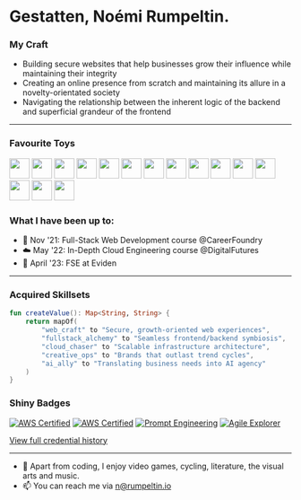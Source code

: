 # Gestatten, Noémi Rumpeltin. 
### My Craft
  - Building secure websites that help businesses grow their influence while maintaining their integrity
  - Creating an online presence from scratch and maintaining its allure in a novelty-orientated society
  - Navigating the relationship between the inherent logic of the backend and superficial grandeur of the frontend

---

### Favourite Toys
<code><img height="36" src="https://cdn.simpleicons.org/spring/6DB33F"></code>
<code><img height="36" src="https://cdn.simpleicons.org/react/61DAFB"></code>
<code><img height="36" src="https://cdn.simpleicons.org/dotnet/512BD4"></code>
<code><img height="36" src="https://cdn.simpleicons.org/go/00ADD8"></code>
<code><img height="36" src="https://cdn.simpleicons.org/remix/white"></code>
<code><img height="36" src="https://cdn.simpleicons.org/docker/2496ED"></code>
<code><img height="36" src="https://cdn.simpleicons.org/sass/CC6699"></code>
<code><img height="36" src="https://cdn.simpleicons.org/postgresql/4169E1"></code>
<code><img height="36" src="https://cdn.simpleicons.org/html5/E34F26"></code>
<code><img height="36" src="https://cdn.simpleicons.org/nodedotjs/5FA04E"></code>
<code><img height="36" src="https://cdn.simpleicons.org/typescript/3178C6"></code>
<code><img height="36" src="https://cdn.simpleicons.org/looker/4285F4"></code>
<code><img height="36" src="https://cdn.simpleicons.org/jest/C21325"></code>
<code><img height="36" src="https://cdn.simpleicons.org/git/F05032"></code>
<code><img height="36" src="https://cdn.simpleicons.org/kotlin/7F52FF"></code>


### What I have been up to:
- 🌱 Nov '21: Full-Stack Web Development course @CareerFoundry
- ☁️ May '22: In-Depth Cloud Engineering course @DigitalFutures
- 🍊 April '23: FSE at Eviden

---

### Acquired Skillsets
```kotlin
fun createValue(): Map<String, String> {
    return mapOf(
        "web_craft" to "Secure, growth-oriented web experiences",
        "fullstack_alchemy" to "Seamless frontend/backend symbiosis",
        "cloud_chaser" to "Scalable infrastructure architecture",
        "creative_ops" to "Brands that outlast trend cycles",
        "ai_ally" to "Translating business needs into AI agency"
    )
}

```

### Shiny Badges

<!-- ### **Active Validations** -->
[![AWS Certified](https://img.shields.io/badge/AWS-Cloud_Practitioner-purple?logo=amazonaws)](https://www.credly.com/badges/48016e8b-627d-48ca-a052-76d073c51328/public_url)
[![AWS Certified](https://img.shields.io/badge/AWS-Solutions_Architect-purple?logo=amazonaws)](https://www.credly.com/badges/c32d4f0b-1aac-444e-9ed4-a6ea1330cee5/public_url)
[![Prompt Engineering](https://img.shields.io/badge/Certiprof-Prompt_Engineering-white?logo=certiprof)](https://www.credly.com/badges/8bbac0dd-ad48-4392-88e8-dcbe61160ae5/public_url)
[![Agile Explorer](https://img.shields.io/badge/IBM-Agile_Explorer-blue?logo=agile)](https://www.credly.com/badges/2e38ce00-f11f-4674-bb9f-aed221dfc2ee/public_url)
<!-- [![Azure Fundamentals](https://img.shields.io/badge/Microsoft-AZ900-blue?logo=microsoftazure)](VALID_CERT_LINK) -->

<!-- 
### **Historical Achievements**
> *Foundational certifications that shaped my expertise*

| Certification | Period Active | Status |
|---------------|---------------|--------|
| **AWS Cloud Practitioner** | June 2022 - June 2025 | 🔒 Archived |
| **AWS Solutions Architect** | July 2022 - July 2025 | 🔒 Archived |
-->
[View full credential history](https://www.credly.com/users/noemi-rumpeltin)

---

- 👾 Apart from coding, I enjoy video games, cycling, literature, the visual arts and music.
- 📫 You can reach me via n@rumpeltin.io
